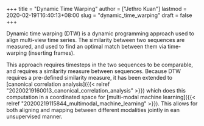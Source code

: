 +++
title = "Dynamic Time Warping"
author = ["Jethro Kuan"]
lastmod = 2020-02-19T16:40:13+08:00
slug = "dynamic_time_warping"
draft = false
+++

Dynamic time warping (DTW) is a dynamic programming approach used to
align multi-view time series. The similarity between two sequences are
measured, and used to find an optimal match between them via
time-warping (inserting frames).

This approach requires timesteps in the two sequences to be
comparable, and requires a similarity measure between sequences.
Because DTW requires a pre-defined similarity measure, it has been
extended to [canonical correlation analysis]({{< relref "20200219160013_canonical_correlation_analysis" >}}) which does this computation
in a coordinated space for [multi-modal machine learning]({{< relref "20200219115844_multimodal_machine_learning" >}}). This allows
for both aligning and mapping between different modalities jointly in
ean unsupervised manner.
